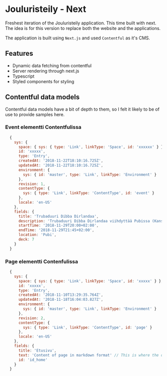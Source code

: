 # Jouluristeily - Next

Freshest iteration of the Jouluristeily application. This time built with next. The idea is for this version to replace both the website and the applications.

The application is built using `Next.js` and used `Contentful` as it's CMS.

## Features

- Dynamic data fetching from contentful
- Server rendering through next.js
- Typescript
- Styled components for styling

## Contentful data models

Contentful data models have a bit of depth to them, so I felt it likely to be of use to provide samples here.


### Event elementti Contentfulissa
```javascript
  {
    sys: {
      space: { sys: { type: 'Link', linkType: 'Space', id: 'xxxxxx' } },
      id: 'xxxxx',
      type: 'Entry',
      createdAt: '2018-11-22T18:10:16.725Z',
      updatedAt: '2018-11-22T18:10:16.725Z',
      environment: {
        sys: { id: 'master', type: 'Link', linkType: 'Environment' }
      },
      revision: 1,
      contentType: {
        sys: { type: 'Link', linkType: 'ContentType', id: 'event' }
      },
      locale: 'en-US'
    },
    fields: {
      title: 'Trubaduuri Dibba Dirlandaa',
      description: 'Trubaduuri Dibba Dirlandaa viihdyttää Pubissa (Kansi 7)',
      startTime: '2018-11-29T20:00+02:00',
      endTime: '2018-11-29T21:45+02:00',
      location: 'Pubi',
      deck: 7
    }
  }
```

### Page elementti Contenfulissa
```javascript
  {
    sys: {
      space: { sys: { type: 'Link', linkType: 'Space', id: 'xxxxx' } },
      id: 'xxxxx',
      type: 'Entry',
      createdAt: '2018-11-10T13:29:35.764Z',
      updatedAt: '2018-11-18T16:04:03.827Z',
      environment: {
        sys: { id: 'master', type: 'Link', linkType: 'Environment' }
      },
      revision: 2,
      contentType: {
        sys: { type: 'Link', linkType: 'ContentType', id: 'page' }
      },
      locale: 'en-US'
    },
    fields: {
      title: 'Etusivu',
      text: 'Content of page in markdown format' // This is where the description would be.
      id: 'id_home'
    }
  }

```